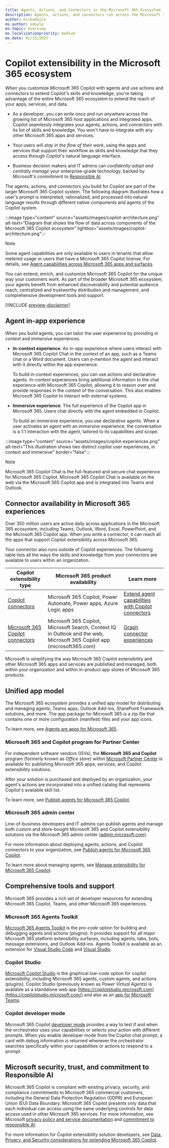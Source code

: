 ```yaml
---
title: Agents, Actions, and Connectors in the Microsoft 365 Ecosystem
description: Agents, actions, and connectors run across the Microsoft 365 ecosystem. Learn how the Microsoft 365 ecosystem extends the reach of your apps, services, and data.
author: erikadoyle
ms.author: edoyle
ms.topic: overview
ms.localizationpriority: medium
ms.date: 01/15/2025
---
```


# Copilot extensibility in the Microsoft 365 ecosystem

When you customize Microsoft 365 Copilot with agents and use actions and connectors to extend Copilot's skills and knowledge, you're taking advantage of the entire Microsoft 365 ecosystem to extend the reach of your apps, services, and data.

- As a developer, you can *write once and run anywhere* across the growing list of Microsoft 365 host applications and integrated apps. Copilot seamlessly integrates your agents, actions, and connectors with its list of skills and knowledge. You won't have to integrate with any other Microsoft 365 apps and services.

- Your users will *stay in the flow of their work*, using the apps and services that support their workflow as skills and knowledge that they access through Copilot's natural language interface.

- Business decision makers and IT admins can *confidently adopt and centrally manage* your enterprise-grade technology, backed by Microsoft's commitment to [Responsible AI](#microsoft-security-trust-and-commitment-to-responsible-ai).

The agents, actions, and connectors you build for Copilot are part of the larger Microsoft 365 Copilot system. The following diagram illustrates how a user's prompt is interpreted, rationalized, and processed into natural language results through different native components and agents of the Copilot system.

:::image type="content" source="assets/images/copilot-architecture.png" alt-text="Diagram that shows the flow of data across components of the Microsoft 365 Copilot ecosystem" lightbox="assets/images/copilot-architecture.png":::

> [!NOTE]
> Some agent capabilities are only available to users in tenants that allow metered usage or users that have a Microsoft 365 Copilot license. For details, see [Agent capabilities across Microsoft 365 apps and surfaces](prerequisites.md#agent-capabilities-across-microsoft-365-apps-and-surfaces).

You can extend, enrich, and customize Microsoft 365 Copilot for the unique way your customers work. As part of the broader Microsoft 365 ecosystem, your  agents benefit from enhanced discoverability and potential audience reach, centralized and trustworthy distribution and management, and comprehensive development tools and support.

[!INCLUDE [preview-disclaimer](includes/preview-disclaimer.md)]

## Agent in-app experience

When you build agents, you can tailor the user experience by providing *in context* and *immersive* experiences.

- **In-context experience**: An in-app experience where users interact with Microsoft 365 Copilot Chat in the context of an app, such as a Teams chat or a Word document. Users can `@`-mention the agent and interact with it directly within the app experience.

  To build in-context experiences, you can use actions and declarative agents. *In-context* experiences bring additional information to the chat experience with Microsoft 365 Copilot, allowing it to reason over and provide responses in the context of the conversation. This also enables Microsoft 365 Copilot to interact with external systems.

- **Immersive experience**: The full experience of the Copilot app in Microsoft 365. Users chat directly with the agent embedded in Copilot.

    To build an immersive experience, you use declarative agents. When a user activates an agent with an *immersive* experience, the conversation is a 1:1 interaction with the agent, tailored to its capabilities and scope.

:::image type="content" source="assets/images/copilot-experiences.png" alt-text="This illustration shows two distinct copilot user experiences, in context and immersive" border="false":::

> [!NOTE]
> Microsoft 365 Copilot Chat is the full-featured and secure chat experience for Microsoft 365 Copilot. Microsoft 365 Copilot Chat is available on the web via the Microsoft 365 Copilot app and is integrated into Teams and Outlook.​

## Connector availability in Microsoft 365 experiences

Over 350 million users are active daily across applications in the Microsoft 365 ecosystem, including Teams, Outlook, Word, Excel, PowerPoint, and the Microsoft 365 Copilot app. When you write a connector, it can reach all the apps that support Copilot extensibility across Microsoft 365.

Your connector also runs outside of Copilot experiences. The following table lists all the ways the skills and knowledge from your connectors are available to users within an organization.

|Copilot extensibility type|Microsoft 365 product availability|Learn more|
|----------|-----------|------------|
|[Copilot connectors](/microsoft-copilot-studio/copilot-plugins-overview?context=/microsoft-365-copilot/extensibility/context)|Microsoft 365 Copilot, Power Automate, Power apps, Azure Logic apps| [Extend agent capabilities with Copilot connectors](/microsoft-copilot-studio/copilot-connectors-in-copilot-studio)|
|[Microsoft 365 Copilot connectors](./overview-graph-connector.md) |Microsoft 365 Copilot, Microsoft Search, Context IQ in Outlook and the web, Microsoft 365 Copilot app (microsoft365.com)|[Graph connector experiences](/graph/connecting-external-content-experiences?context=%2Fmicrosoft-365-copilot%2Fextensibility%2Fcontext)|

Microsoft is simplifying the way Microsoft 365 Copilot extensibility and other Microsoft 365 apps and services are published and managed, both within your organization and within in-product app stores of Microsoft 365 products.

## Unified app model

The Microsoft 365 ecosystem provides a unified app model for distributing and managing agents, Teams apps, Outlook Add-ins, SharePoint Framework solutions, and more. The app package for Microsoft 365 is a zip file that contains one or more configuration (manifest) files and your app icons.

To learn more, see [Agents are apps for Microsoft 365](agents-are-apps.md).

### Microsoft 365 and Copilot program for Partner Center

For independent software vendors (ISVs), the **Microsoft 365 and Copilot** program (formerly known as *Office store*) within [Microsoft Partner Center](https://partner.microsoft.com) is available for publishing Microsoft 365 apps, services, and Copilot extensibility solutions.

After your solution is purchased and deployed by an organization, your agent's actions are incorporated into a unified catalog that represents Copilot's available skill list.

To learn more, see [Publish agents for Microsoft 365 Copilot](./publish.md).

### Microsoft 365 admin center

Line-of-business developers and IT admins can publish agents and manage both custom and store-bought Microsoft 365 and Copilot extensibility solutions via the Microsoft 365 admin center ([admin.microsoft.com](https://admin.microsoft.com)).

For more information about deploying agents, actions, and Copilot connectors to your organization, see [Publish agents for Microsoft 365 Copilot](./publish.md).

To learn more about managing agents, see [Manage extensibility for Microsoft 365 Copilot](manage.md).

## Comprehensive tools and support

Microsoft 365 provides a rich set of developer resources for extending Microsoft 365 Copilot, Teams, and other Microsoft 365 experiences.

### Microsoft 365 Agents Toolkit

[Microsoft 365 Agents Toolkit](https://aka.ms/M365AgentsToolkit) is the *pro-code* option for building and debugging agents and actions (plugins). It provides support for all major Microsoft 365 platform extensibility surfaces, including agents, tabs, bots, message extensions, and Outlook Add-ins. Agents Toolkit is available as an extension for [Visual Studio Code](https://marketplace.visualstudio.com/items?itemName=TeamsDevApp.ms-teams-vscode-extension) and [Visual Studio](/microsoftteams/platform/toolkit/toolkit-v4/install-teams-toolkit-vs).

### Copilot Studio

[Microsoft Copilot Studio](/microsoft-copilot-studio/copilot-plugins-overview?context=%2Fmicrosoft-365-copilot%2Fextensibility%2Fcontext) is the graphical *low-code* option for copilot extensibility, including Microsoft 365 agents, custom agents, and actions (plugins). Copilot Studio (previously known as *Power Virtual Agents*) is available as a standalone web app [https://copilotstudio.microsoft.com](https://copilotstudio.microsoft.com/) and also as an [app for Microsoft Teams](https://aka.ms/PVATeamsApp?azure-portal=true).

### Copilot developer mode

Microsoft 365 Copilot [developer mode](./debugging-copilot-agent.md) provides a way to test if and when the orchestrator uses your capabilities or selects your action with different prompts. When you enable developer mode from the Copilot chat prompt, a card with debug information is returned whenever the orchestrator searches specifically within your capabilities or actions to respond to a prompt.

## Microsoft security, trust, and commitment to Responsible AI

Microsoft 365 Copilot is compliant with existing privacy, security, and compliance commitments to Microsoft 365 commercial customers, including the General Data Protection Regulation (GDPR) and European Union (EU) Data Boundary. Microsoft 365 Copilot presents only data that each individual can access using the same underlying controls for data access used in other Microsoft 365 services. For more information, see Microsoft [privacy policy and service documentation](https://privacy.microsoft.com/) and [commitment to responsible AI](https://www.microsoft.com/ai/responsible-ai).

For more information for Copilot extensibility solution developers, see [Data, Privacy, and Security considerations for extending Microsoft 365 Copilot](./data-privacy-security.md).
